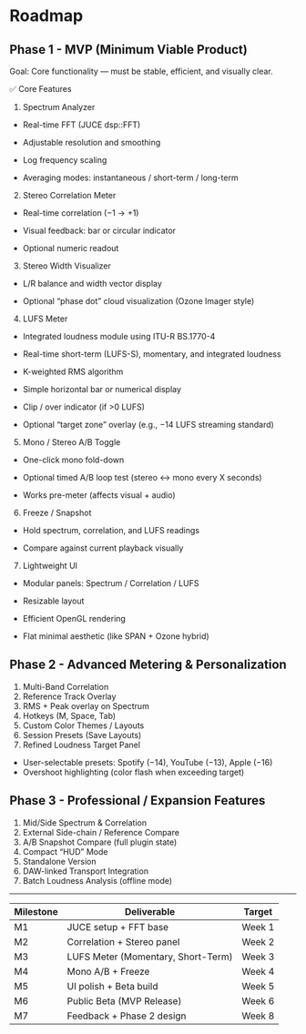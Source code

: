 # Roadmap
## Phase 1 - MVP (Minimum Viable Product)

Goal: Core functionality — must be stable, efficient, and visually clear.

✅ Core Features

1. Spectrum Analyzer

  - Real-time FFT (JUCE dsp::FFT)
  
  - Adjustable resolution and smoothing
  
  - Log frequency scaling

  - Averaging modes: instantaneous / short-term / long-term

2. Stereo Correlation Meter

  - Real-time correlation (−1 → +1)
  
  - Visual feedback: bar or circular indicator
  
  - Optional numeric readout

3. Stereo Width Visualizer

  - L/R balance and width vector display
  
  - Optional “phase dot” cloud visualization (Ozone Imager style)

4. LUFS Meter

  - Integrated loudness module using ITU-R BS.1770-4
  
  - Real-time short-term (LUFS-S), momentary, and integrated loudness
  
  - K-weighted RMS algorithm
  
  - Simple horizontal bar or numerical display
  
  - Clip / over indicator (if >0 LUFS)
  
  - Optional “target zone” overlay (e.g., −14 LUFS streaming standard)

5. Mono / Stereo A/B Toggle

  - One-click mono fold-down
  
  - Optional timed A/B loop test (stereo ↔ mono every X seconds)
  
  - Works pre-meter (affects visual + audio)
  
6. Freeze / Snapshot

  - Hold spectrum, correlation, and LUFS readings
  
  - Compare against current playback visually
  
7. Lightweight UI

  - Modular panels: Spectrum / Correlation / LUFS
  
  - Resizable layout
  
  - Efficient OpenGL rendering
  
  - Flat minimal aesthetic (like SPAN + Ozone hybrid)


## Phase 2 - Advanced Metering & Personalization
1. Multi-Band Correlation
2. Reference Track Overlay
3. RMS + Peak overlay on Spectrum
4. Hotkeys (M, Space, Tab)
5. Custom Color Themes / Layouts
6. Session Presets (Save Layouts)
7. Refined Loudness Target Panel
  - User-selectable presets: Spotify (−14), YouTube (−13), Apple (−16)
  - Overshoot highlighting (color flash when exceeding target)

## Phase 3 - Professional / Expansion Features
1. Mid/Side Spectrum & Correlation
2. External Side-chain / Reference Compare
3. A/B Snapshot Compare (full plugin state)
4. Compact “HUD” Mode
5. Standalone Version
6. DAW-linked Transport Integration
7. Batch Loudness Analysis (offline mode)

---
| Milestone | Deliverable                        | Target |
| --------- | ---------------------------------- | ------ |
| M1        | JUCE setup + FFT base              | Week 1 |
| M2        | Correlation + Stereo panel         | Week 2 |
| M3        | LUFS Meter (Momentary, Short-Term) | Week 3 |
| M4        | Mono A/B + Freeze                  | Week 4 |
| M5        | UI polish + Beta build             | Week 5 |
| M6        | Public Beta (MVP Release)          | Week 6 |
| M7        | Feedback + Phase 2 design          | Week 8 |

